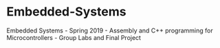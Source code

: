 # Embedded-Systems
Embedded Systems - Spring 2019 - Assembly and C++ programming for Microcontrollers - Group Labs and Final Project
